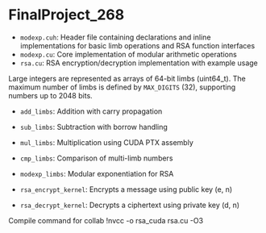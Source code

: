# FinalProject_268




- `modexp.cuh`: Header file containing declarations and inline implementations for basic limb operations and RSA function interfaces
- `modexp.cu`: Core implementation of modular arithmetic operations
- `rsa.cu`: RSA encryption/decryption implementation with example usage

Large integers are represented as arrays of 64-bit limbs (uint64_t). The maximum number of limbs is defined by `MAX_DIGITS` (32), supporting numbers up to 2048 bits.

- `add_limbs`: Addition with carry propagation
- `sub_limbs`: Subtraction with borrow handling
- `mul_limbs`: Multiplication using CUDA PTX assembly
- `cmp_limbs`: Comparison of multi-limb numbers
- `modexp_limbs`: Modular exponentiation for RSA


- `rsa_encrypt_kernel`: Encrypts a message using public key (e, n)
- `rsa_decrypt_kernel`: Decrypts a ciphertext using private key (d, n)

Compile command for collab
!nvcc -o rsa_cuda rsa.cu -O3

